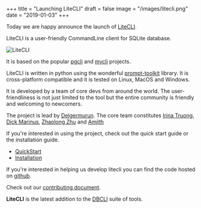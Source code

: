 +++
title = "Launching LiteCLI"
draft = false
image = "/images/litecli.png"
date = "2019-01-03"
+++

Today we are happy announce the launch of [LiteCLI](https://github.com/dbcli/litecli). 

<!--more-->

LiteCLI is a user-friendly CommandLine client for SQLite database. 

![LiteCLI][1]

It is based on the popular [pgcli](https://www.pgcli.com) and [mycli](https://www.mycli.net) projects.

LiteCLI is written in python using the wonderful [prompt-toolkit](https://github.com/prompt-toolkit/python-prompt-toolkit) library. It is
cross-platform compatible and it is tested on Linux, MacOS and Windows.

It is developed by a team of core devs from around the world. The
user-friendliness is not just limited to the tool but the entire community is
friendly and welcoming to newcomers. 

The project is lead by [Delgermurun](https://github.com/delgermurun). The
core team constitutes [Irina Truong](https://github.com/j-bennet),
[Dick Marinus](https://github.com/meeuw), [Zhaolong Zhu](https://github.com/zzl0) and [Amjith](https://github.com/amjith)

If you're interested in using the project, check out the quick start guide or the installation guide. 

* [QuickStart](https://www.litecli.com)
* [Installation](https://www.litecli.com/install)

If you're interested in helping us develop litecli you can find the code hosted
on [github](https://github.com/dbcli/litecli/). 

Check out our [contributing
document](https://github.com/dbcli/litecli/blob/master/CONTRIBUTING.md). 

**LiteCLI** is the latest addition to the [DBCLI](https://www.dbcli.com) suite of tools. 

[1]: /images/litecli.png
